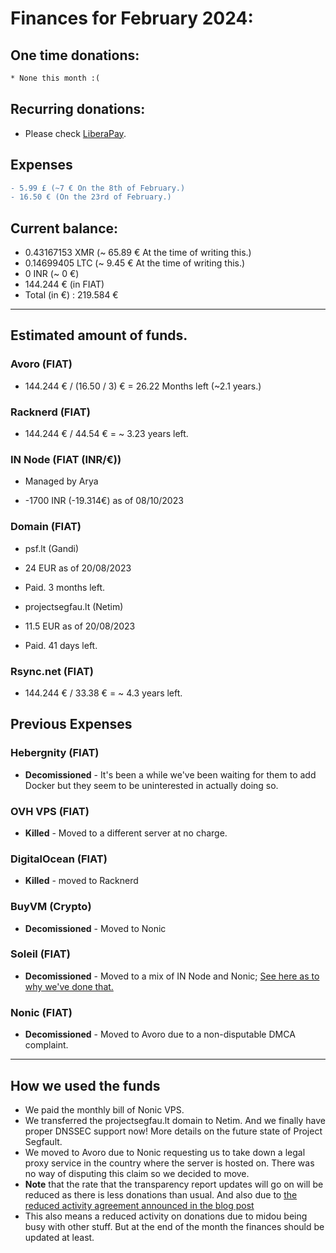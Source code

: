 # Finances for February 2024:

## One time donations:

```diff
* None this month :(
```

## Recurring donations:

- Please check [LiberaPay](https://liberapay.com/ProjectSegfault).

## Expenses

```diff
- 5.99 £ (~7 € On the 8th of February.)
- 16.50 € (On the 23rd of February.)
```

## Current balance:

- 0.43167153 XMR (~ 65.89 € At the time of writing this.)
- 0.14699405 LTC (~ 9.45 € At the time of writing this.)
- 0 INR (~ 0 €)
- 144.244 € (in FIAT)
- Total (in €) : 219.584 €

---

## Estimated amount of funds.

### Avoro (FIAT)

- 144.244 € / (16.50 / 3) € = 26.22 Months left (~2.1 years.)

### Racknerd (FIAT)

- 144.244 € / 44.54 € = ~ 3.23 years left.

### IN Node (FIAT (INR/€))

- Managed by Arya

* -1700 INR (-19.314€) as of 08/10/2023

### Domain (FIAT)

- psf.lt (Gandi)

* 24 EUR as of 20/08/2023

* Paid. 3 months left.

- projectsegfau.lt (Netim)

* 11.5 EUR as of 20/08/2023

* Paid. 41 days left.

### Rsync.net (FIAT)

- 144.244 € / 33.38 € = ~ 4.3 years left.

## Previous Expenses

### Hebergnity (FIAT)

- **Decomissioned** - It's been a while we've been waiting for them to add Docker but they seem to be uninterested in actually doing so.

### OVH VPS (FIAT)

- **Killed** - Moved to a different server at no charge.

### DigitalOcean (FIAT)

- **Killed** - moved to Racknerd

### BuyVM (Crypto)

- **Decomissioned** - Moved to Nonic

### Soleil (FIAT)

- **Decomissioned** - Moved to a mix of IN Node and Nonic; [See here as to why we've done that.](https://blog.projectsegfau.lt/the-future-of-project-segfault/)

### Nonic (FIAT)

- **Decomissioned** - Moved to Avoro due to a non-disputable DMCA complaint.

---

## How we used the funds

- We paid the monthly bill of Nonic VPS.
- We transferred the projectsegfau.lt domain to Netim. And we finally have proper DNSSEC support now! More details on the future state of Project Segfault.
- We moved to Avoro due to Nonic requesting us to take down a legal proxy service in the country where the server is hosted on. There was no way of disputing this claim so we decided to move.
- **Note** that the rate that the transparency report updates will go on will be reduced as there is less donations than usual. And also due to [the reduced activity agreement announced in the blog post](https://blog.projectsegfau.lt/the-future-of-project-segfault)
- This also means a reduced activity on donations due to midou being busy with other stuff. But at the end of the month the finances should be updated at least.
